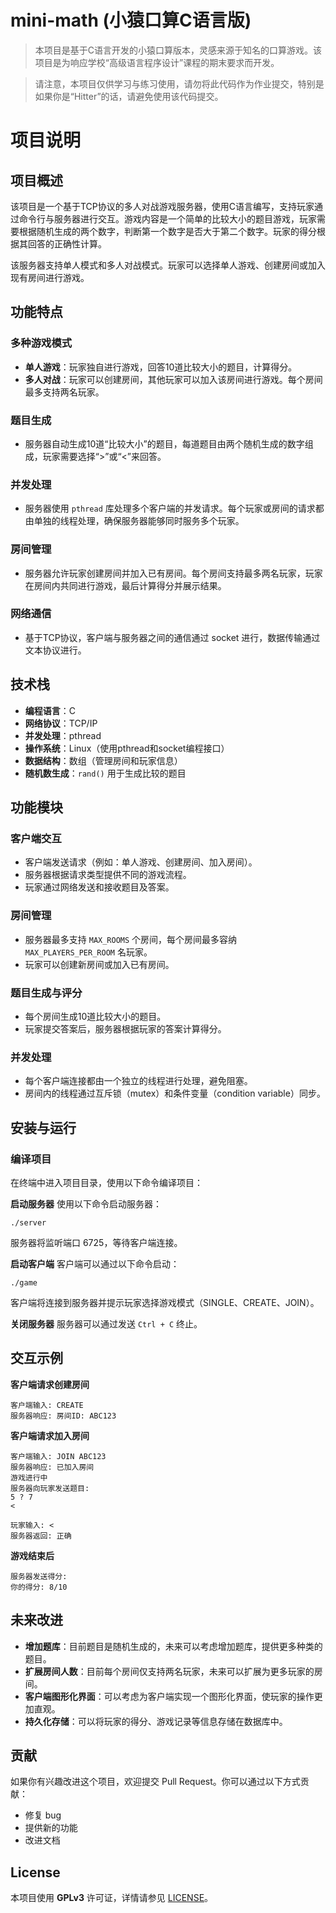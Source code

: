 # mini-math (小猿口算C语言版)

> 本项目是基于C语言开发的小猿口算版本，灵感来源于知名的口算游戏。该项目是为响应学校“高级语言程序设计”课程的期末要求而开发。

>请注意，本项目仅供学习与练习使用，请勿将此代码作为作业提交，特别是如果你是“Hitter”的话，请避免使用该代码提交。


# 项目说明

## 项目概述
该项目是一个基于TCP协议的多人对战游戏服务器，使用C语言编写，支持玩家通过命令行与服务器进行交互。游戏内容是一个简单的比较大小的题目游戏，玩家需要根据随机生成的两个数字，判断第一个数字是否大于第二个数字。玩家的得分根据其回答的正确性计算。

该服务器支持单人模式和多人对战模式。玩家可以选择单人游戏、创建房间或加入现有房间进行游戏。

## 功能特点

### 多种游戏模式
- **单人游戏**：玩家独自进行游戏，回答10道比较大小的题目，计算得分。
- **多人对战**：玩家可以创建房间，其他玩家可以加入该房间进行游戏。每个房间最多支持两名玩家。

### 题目生成
- 服务器自动生成10道“比较大小”的题目，每道题目由两个随机生成的数字组成，玩家需要选择“>”或“<”来回答。

### 并发处理
- 服务器使用 `pthread` 库处理多个客户端的并发请求。每个玩家或房间的请求都由单独的线程处理，确保服务器能够同时服务多个玩家。

### 房间管理
- 服务器允许玩家创建房间并加入已有房间。每个房间支持最多两名玩家，玩家在房间内共同进行游戏，最后计算得分并展示结果。

### 网络通信
- 基于TCP协议，客户端与服务器之间的通信通过 socket 进行，数据传输通过文本协议进行。

## 技术栈
- **编程语言**：C
- **网络协议**：TCP/IP
- **并发处理**：pthread
- **操作系统**：Linux（使用pthread和socket编程接口）
- **数据结构**：数组（管理房间和玩家信息）
- **随机数生成**：`rand()` 用于生成比较的题目

## 功能模块

### 客户端交互
- 客户端发送请求（例如：单人游戏、创建房间、加入房间）。
- 服务器根据请求类型提供不同的游戏流程。
- 玩家通过网络发送和接收题目及答案。

### 房间管理
- 服务器最多支持 `MAX_ROOMS` 个房间，每个房间最多容纳 `MAX_PLAYERS_PER_ROOM` 名玩家。
- 玩家可以创建新房间或加入已有房间。

### 题目生成与评分
- 每个房间生成10道比较大小的题目。
- 玩家提交答案后，服务器根据玩家的答案计算得分。

### 并发处理
- 每个客户端连接都由一个独立的线程进行处理，避免阻塞。
- 房间内的线程通过互斥锁（mutex）和条件变量（condition variable）同步。

## 安装与运行

### 编译项目
在终端中进入项目目录，使用以下命令编译项目：


**启动服务器**
使用以下命令启动服务器：
```
./server
```
服务器将监听端口 6725，等待客户端连接。

**启动客户端**
客户端可以通过以下命令启动：
```
./game
```
客户端将连接到服务器并提示玩家选择游戏模式（SINGLE、CREATE、JOIN）。

**关闭服务器**
服务器可以通过发送 `Ctrl + C` 终止。

## 交互示例
**客户端请求创建房间**
```
客户端输入: CREATE
服务器响应: 房间ID: ABC123
```
**客户端请求加入房间**
```
客户端输入: JOIN ABC123
服务器响应: 已加入房间
游戏进行中
服务器向玩家发送题目:
5 ? 7
<
```
```
玩家输入: <
服务器返回: 正确
```
**游戏结束后**
```
服务器发送得分:
你的得分: 8/10
```
## 未来改进

- **增加题库**：目前题目是随机生成的，未来可以考虑增加题库，提供更多种类的题目。
- **扩展房间人数**：目前每个房间仅支持两名玩家，未来可以扩展为更多玩家的房间。
- **客户端图形化界面**：可以考虑为客户端实现一个图形化界面，使玩家的操作更加直观。
- **持久化存储**：可以将玩家的得分、游戏记录等信息存储在数据库中。

## 贡献

如果你有兴趣改进这个项目，欢迎提交 Pull Request。你可以通过以下方式贡献：

- 修复 bug
- 提供新的功能
- 改进文档

## License

本项目使用 **GPLv3** 许可证，详情请参见 [LICENSE](LICENSE)。

